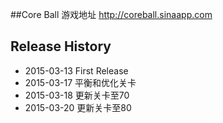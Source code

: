 ##Core Ball
    游戏地址 http://coreball.sinaapp.com
        
## Release History
* 2015-03-13 First Release
* 2015-03-17 平衡和优化关卡
* 2015-03-18 更新关卡至70
* 2015-03-20 更新关卡至80
